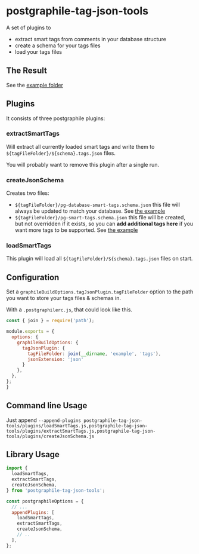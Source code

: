 # postgraphile-tag-json-tools

A set of plugins to

- extract smart tags from comments in your database structure
- create a schema for your tags files
- load your tags files

## The Result

See the [example folder](./example)

## Plugins

It consists of three postgraphile plugins:

### extractSmartTags

Will extract all currently loaded smart tags and write them to `${tagFileFolder}/${schema}.tags.json` files.

You will probably want to remove this plugin after a single run.

### createJsonSchema

Creates two files:

- `${tagFileFolder}/pg-database-smart-tags.schema.json`
  this file will always be updated to match your database. See [the example](./example/tags/pg-database-smart-tags.schema.json)
- `${tagFileFolder}/pg-smart-tags.schema.json`
  this file will be created, but not overridden if it exists, so you can **add additional tags here** if you want more tags to be supported. See [the example](./example/tags/pg-smart-tags.schema.json)

### loadSmartTags

This plugin will load all `${tagFileFolder}/${schema}.tags.json` files on start.

## Configuration

Set a `graphileBuildOptions.tagJsonPlugin.tagFileFolder` option to the path you want to store your tags files & schemas in.

With a `.postgraphilerc.js`, that could look like this.

```js
const { join } = require('path');

module.exports = {
  options: {
    graphileBuildOptions: {
      tagJsonPlugin: {
        tagFileFolder: join(__dirname, 'example', 'tags'),
        jsonExtension: 'json'
      }
    },
  },
};
}
```

## Command line Usage

Just append `--append-plugins postgraphile-tag-json-tools/plugins/loadSmartTags.js,postgraphile-tag-json-tools/plugins/extractSmartTags.js,postgraphile-tag-json-tools/plugins/createJsonSchema.js`

## Library Usage

```js
import {
  loadSmartTags,
  extractSmartTags,
  createJsonSchema,
} from 'postgraphile-tag-json-tools';

const postgraphileOptions = {
  // ...
  appendPlugins: [
    loadSmartTags,
    extractSmartTags,
    createJsonSchema,
    // ..
  ],
};
```

